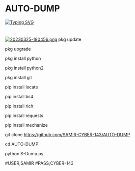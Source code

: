 # AUTO-DUMP
[![Typing SVG](https://readme-typing-svg.demolab.com?font=Fira+Code&weight=1000&size=30&pause=1000&color=F7C238&background=133A2C00&width=535&height=100&lines=WELCOME+TO+SAMIR+AUTO+DUMP+TOOLS)](https://git.io/typing-svg)
#
[![20230325-180456.png](https://i.postimg.cc/cC7c560v/20230325-180456.png)](https://postimg.cc/XBJFrjZW)
pkg update 

pkg upgrade 

pkg install python 

pkg install python2

pkg install git 

pip install locate 

pip install bs4 

pip install rich

pip install requests 

pip install mechanize 

git clone https://github.com/SAMIR-CYBER-143/AUTO-DUMP

cd AUTO-DUMP

python S-Dump.py

#USER;SAMIR
#PASS;CYBER-143
